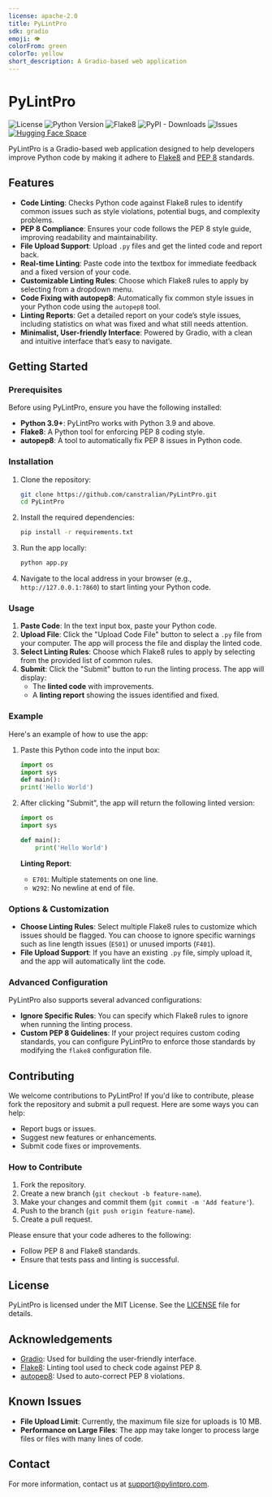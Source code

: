 ```yaml
---
license: apache-2.0
title: PyLintPro
sdk: gradio
emoji: 👁
colorFrom: green
colorTo: yellow
short_description: A Gradio-based web application
---
```


# PyLintPro

![License](https://img.shields.io/badge/License-MIT-blue.svg)
![Python Version](https://img.shields.io/badge/Python-3.9%2B-blue.svg)
![Flake8](https://img.shields.io/badge/Flake8-%E2%9C%94-green.svg)
![PyPI - Downloads](https://img.shields.io/pypi/dm/pylint)
![Issues](https://img.shields.io/github/issues/canstralian/PyLintPro)
[![Hugging Face Space](https://img.shields.io/badge/Space-Status-green)](https://huggingface.co/spaces/Canstralian/PyLintPro)

PyLintPro is a Gradio-based web application designed to help developers improve Python code by making it adhere to [Flake8](https://flake8.pycqa.org/) and [PEP 8](https://pep8.org/) standards.

## Features

- **Code Linting**: Checks Python code against Flake8 rules to identify common issues such as style violations, potential bugs, and complexity problems.
- **PEP 8 Compliance**: Ensures your code follows the PEP 8 style guide, improving readability and maintainability.
- **File Upload Support**: Upload `.py` files and get the linted code and report back.
- **Real-time Linting**: Paste code into the textbox for immediate feedback and a fixed version of your code.
- **Customizable Linting Rules**: Choose which Flake8 rules to apply by selecting from a dropdown menu.
- **Code Fixing with autopep8**: Automatically fix common style issues in your Python code using the `autopep8` tool.
- **Linting Reports**: Get a detailed report on your code’s style issues, including statistics on what was fixed and what still needs attention.
- **Minimalist, User-friendly Interface**: Powered by Gradio, with a clean and intuitive interface that’s easy to navigate.

## Getting Started

### Prerequisites

Before using PyLintPro, ensure you have the following installed:

- **Python 3.9+**: PyLintPro works with Python 3.9 and above.
- **Flake8**: A Python tool for enforcing PEP 8 coding style.
- **autopep8**: A tool to automatically fix PEP 8 issues in Python code.

### Installation

1. Clone the repository:

    ```bash
    git clone https://github.com/canstralian/PyLintPro.git
    cd PyLintPro
    ```

2. Install the required dependencies:

    ```bash
    pip install -r requirements.txt
    ```

3. Run the app locally:

    ```bash
    python app.py
    ```

4. Navigate to the local address in your browser (e.g., `http://127.0.0.1:7860`) to start linting your Python code.

### Usage

1. **Paste Code**: In the text input box, paste your Python code.
2. **Upload File**: Click the "Upload Code File" button to select a `.py` file from your computer. The app will process the file and display the linted code.
3. **Select Linting Rules**: Choose which Flake8 rules to apply by selecting from the provided list of common rules.
4. **Submit**: Click the "Submit" button to run the linting process. The app will display:
    - The **linted code** with improvements.
    - A **linting report** showing the issues identified and fixed.

### Example

Here's an example of how to use the app:

1. Paste this Python code into the input box:
    ```python
    import os
    import sys
    def main():
    print('Hello World')
    ```

2. After clicking "Submit", the app will return the following linted version:
    ```python
    import os
    import sys

    def main():
        print('Hello World')
    ```

    **Linting Report**:
    - `E701`: Multiple statements on one line.
    - `W292`: No newline at end of file.

### Options & Customization

- **Choose Linting Rules**: Select multiple Flake8 rules to customize which issues should be flagged. You can choose to ignore specific warnings such as line length issues (`E501`) or unused imports (`F401`).
- **File Upload Support**: If you have an existing `.py` file, simply upload it, and the app will automatically lint the code.

### Advanced Configuration

PyLintPro also supports several advanced configurations:

- **Ignore Specific Rules**: You can specify which Flake8 rules to ignore when running the linting process.
- **Custom PEP 8 Guidelines**: If your project requires custom coding standards, you can configure PyLintPro to enforce those standards by modifying the `flake8` configuration file.

## Contributing

We welcome contributions to PyLintPro! If you'd like to contribute, please fork the repository and submit a pull request. Here are some ways you can help:

- Report bugs or issues.
- Suggest new features or enhancements.
- Submit code fixes or improvements.

### How to Contribute

1. Fork the repository.
2. Create a new branch (`git checkout -b feature-name`).
3. Make your changes and commit them (`git commit -m 'Add feature'`).
4. Push to the branch (`git push origin feature-name`).
5. Create a pull request.

Please ensure that your code adheres to the following:

- Follow PEP 8 and Flake8 standards.
- Ensure that tests pass and linting is successful.

## License

PyLintPro is licensed under the MIT License. See the [LICENSE](LICENSE) file for details.

## Acknowledgements

- [Gradio](https://gradio.app/): Used for building the user-friendly interface.
- [Flake8](https://flake8.pycqa.org/): Linting tool used to check code against PEP 8.
- [autopep8](https://github.com/hhatto/autopep8): Used to auto-correct PEP 8 violations.

## Known Issues

- **File Upload Limit**: Currently, the maximum file size for uploads is 10 MB.
- **Performance on Large Files**: The app may take longer to process large files or files with many lines of code.

## Contact

For more information, contact us at support@pylintpro.com.
